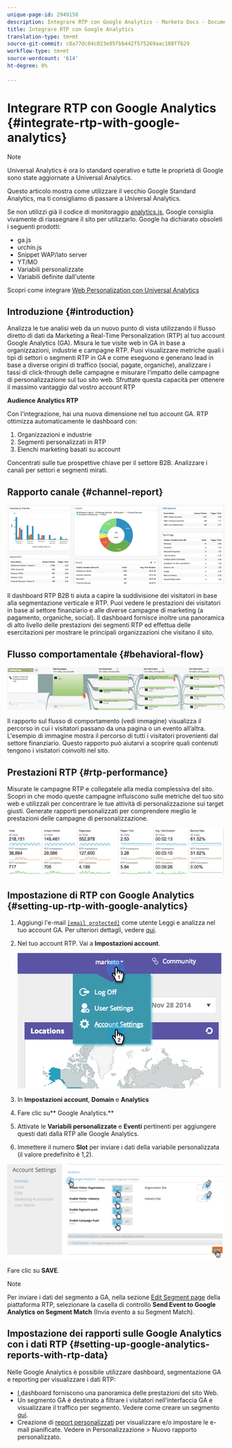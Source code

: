 ```yaml
---
unique-page-id: 2949158
description: Integrare RTP con Google Analytics - Marketo Docs - Documentazione prodotto
title: Integrare RTP con Google Analytics
translation-type: tm+mt
source-git-commit: c8a77dc84c023e05fbb442f575269aac108ffb29
workflow-type: tm+mt
source-wordcount: '614'
ht-degree: 0%

---
```



# Integrare RTP con Google Analytics {#integrate-rtp-with-google-analytics}

>[!NOTE]
>
>Universal Analytics è ora lo standard operativo e tutte le proprietà di Google sono state aggiornate a Universal Analytics.
>
>Questo articolo mostra come utilizzare il vecchio Google Standard Analytics, ma ti consigliamo di passare a Universal Analytics.
>
>Se non utilizzi già il codice di monitoraggio [analytics.js](https://developers.google.com/analytics/devguides/collection/analyticsjs/), Google consiglia vivamente di riassegnare il sito per utilizzarlo. Google ha dichiarato obsoleti i seguenti prodotti:
>
>* ga.js
>* urchin.js
>* Snippet WAP/lato server
>* YT/MO
>* Variabili personalizzate
>* Variabili definite dall&#39;utente

>
>
Scopri come integrare [Web Personalization con Universal Analytics](integrate-rtp-with-google-universal-analytics.md)

## Introduzione {#introduction}

Analizza le tue analisi web da un nuovo punto di vista utilizzando il flusso diretto di dati da Marketing a Real-Time Personalization (RTP) al tuo account Google Analytics (GA). Misura le tue visite web in GA in base a organizzazioni, industrie e campagne RTP. Puoi visualizzare metriche quali i tipi di settori o segmenti RTP in GA e come eseguono e generano lead in base a diverse origini di traffico (social, pagate, organiche), analizzare i tassi di click-through delle campagne e misurare l’impatto delle campagne di personalizzazione sul tuo sito web. Sfruttate questa capacità per ottenere il massimo vantaggio dal vostro account RTP

**Audience Analytics  RTP**

Con l&#39;integrazione, hai una nuova dimensione nel tuo account GA. RTP ottimizza automaticamente le dashboard con:

1. Organizzazioni e industrie
1. Segmenti personalizzati in RTP
1. Elenchi marketing basati su account

Concentrati sulle tue prospettive chiave per il settore B2B. Analizzare i canali per settori e segmenti mirati.

## Rapporto canale {#channel-report}

![](assets/image2014-11-28-16-3a39-3a28.png)

Il dashboard RTP B2B ti aiuta a capire la suddivisione dei visitatori in base alla segmentazione verticale e RTP. Puoi vedere le prestazioni dei visitatori in base al settore finanziario e alle diverse campagne di marketing (a pagamento, organiche, social). Il dashboard fornisce inoltre una panoramica di alto livello delle prestazioni dei segmenti RTP ed effettua delle esercitazioni per mostrare le principali organizzazioni che visitano il sito.

## Flusso comportamentale {#behavioral-flow}

![](assets/image2014-11-28-16-3a40-3a43.png)

Il rapporto sul flusso di comportamento (vedi immagine) visualizza il percorso in cui i visitatori passano da una pagina o un evento all’altra. L&#39;esempio di immagine mostra il percorso di tutti i visitatori provenienti dal settore finanziario. Questo rapporto può aiutarvi a scoprire quali contenuti tengono i visitatori coinvolti nel sito.

## Prestazioni RTP {#rtp-performance}

Misurate le campagne RTP e collegatele alla media complessiva del sito. Scopri in che modo queste campagne influiscono sulle metriche del tuo sito web e utilizzali per concentrare le tue attività di personalizzazione sui target giusti. Generate rapporti personalizzati per comprendere meglio le prestazioni delle campagne di personalizzazione.

![](assets/image2014-11-28-16-3a47-3a0.png)

## Impostazione di RTP con Google Analytics {#setting-up-rtp-with-google-analytics}

1. Aggiungi l&#39;e-mail [`[email protected]`](http://docs.marketo.com/cdn-cgi/l/email-protection#0674727628616734466b67746d6372692865696b) come utente Leggi e analizza nel tuo account GA. Per ulteriori dettagli, vedere [qui](https://support.google.com/analytics/answer/2884495?hl=en).
1. Nel tuo account RTP. Vai a **Impostazioni account**.

   ![](assets/image2014-11-28-16-3a54-3a40.png)

1. In **Impostazioni account**, **Domain** e **Analytics**
1. Fare clic su** Google Analytics.**
1. Attivate le **Variabili personalizzate** e **Eventi** pertinenti per aggiungere questi dati dalla RTP alle Google Analytics.
1. Immettere il numero **Slot** per inviare i dati della variabile personalizzata (il valore predefinito è 1,2).

![](assets/image2014-11-28-17-3a0-3a17.png)

Fare clic su **SAVE**.

>[!NOTE]
>
>Per inviare i dati del segmento a GA, nella sezione [Edit Segment page](/help/marketo/product-docs/web-personalization/using-web-segments/create-a-basic-web-segment.md) della piattaforma RTP, selezionare la casella di controllo **Send Event to Google Analytics on Segment Match** (Invia evento a  su Segment Match).

## Impostazione dei rapporti sulle Google Analytics con i dati RTP {#setting-up-google-analytics-reports-with-rtp-data}

Nelle Google Analytics è possibile utilizzare dashboard, segmentazione GA e reporting per visualizzare i dati RTP:

* [I ](https://support.google.com/analytics/answer/1068216?hl=en) dashboard forniscono una panoramica delle prestazioni del sito Web.
* Un segmento GA è destinato a filtrare i visitatori nell’interfaccia GA e visualizzare il traffico per segmento. Vedere come creare un segmento [qui](https://support.google.com/analytics/answer/3124493?hl=en).
* Creazione di [report personalizzati](https://support.google.com/analytics/answer/1033013?hl=en) per visualizzare e/o impostare le e-mail pianificate. Vedere in Personalizzazione > Nuovo rapporto personalizzato.
